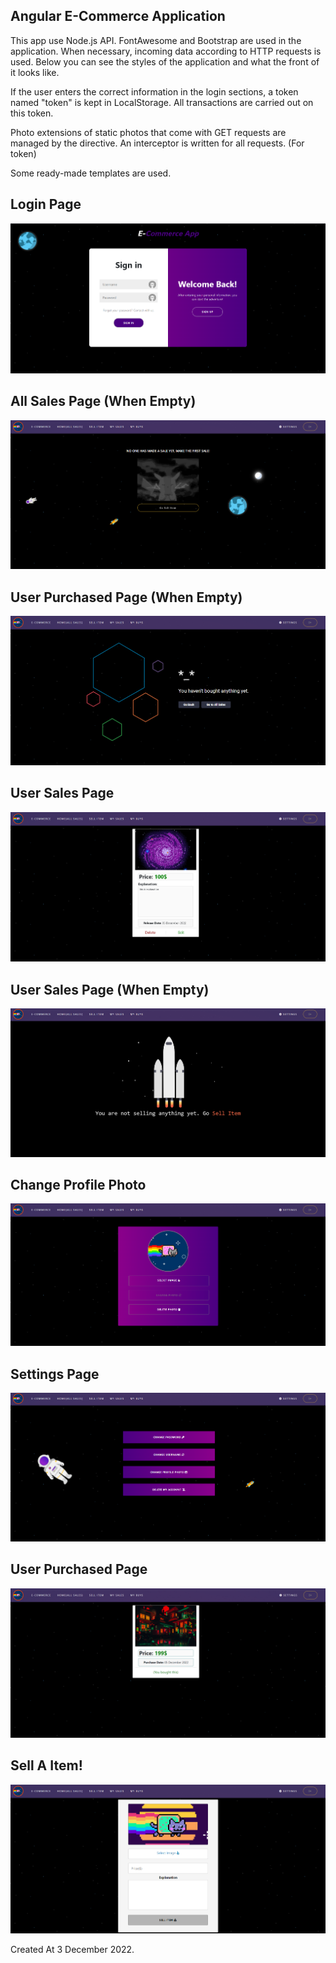 ## Angular E-Commerce Application
This app use Node.js API.
FontAwesome and Bootstrap are used in the application.
When necessary, incoming data according to HTTP requests is used.
Below you can see the styles of the application and what the front of it looks like.



If the user enters the correct information in the login sections,
a token named "token" is kept in LocalStorage.
All transactions are carried out on this token.


Photo extensions of static photos that come with
GET requests are managed by the directive.
An interceptor is written for all requests. (For token)

Some ready-made templates are used.



## Login Page
![alt text](src/assets/screenshots/login-page.png)
## All Sales Page (When Empty)
![alt text](src/assets/screenshots/all-sales-empty.png)
## User Purchased Page (When Empty)
![alt text](src/assets/screenshots/user-buys-empty.png)
## User Sales Page
![alt text](src/assets/screenshots/my-sales-page.png)
## User Sales Page (When Empty)
![alt text](src/assets/screenshots/user-sells.png)
## Change Profile Photo
![alt text](src/assets/screenshots/change-photo.png)
## Settings Page
![alt text](src/assets/screenshots/settings.png)
## User Purchased Page
![alt text](src/assets/screenshots/user-buys.png)
## Sell A Item!
![alt text](src/assets/screenshots/sell-item.png)

Created At 3 December 2022.
